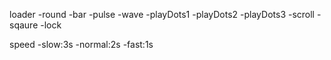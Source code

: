 loader
-round
-bar
-pulse
-wave
-playDots1
-playDots2
-playDots3
-scroll
-sqaure
-lock

speed
-slow:3s
-normal:2s
-fast:1s